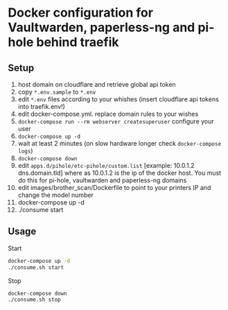 # Docker configuration for Vaultwarden, paperless-ng and pi-hole behind traefik

## Setup
1. host domain on cloudflare and retrieve global api token
1. copy `*.env.sample` to `*.env`
1. edit `*.env` files according to your whishes (insert cloudflare api tokens into traefik.env!)
1. edit docker-compose.yml. replace domain rules to your wishes
1. `docker-compose run --rm webserver createsuperuser` configure your user
1. `docker-compose up -d`
1. wait at least 2 minutes (on slow hardware longer check `docker-compose logs`)
1. `docker-compose down`
1. edit `apps.d/pihole/etc-pihole/custom.list` [example: 10.0.1.2 dns.domain.tld] where as 10.0.1.2 is the ip of the docker host. You must do this for pi-hole, vaultwarden and paperless-ng domains
1. edit images/brother_scan/Dockerfile to point to your printers IP and change the model number
1. docker-compose up -d
1. ./consume start

## Usage
Start
```bash
docker-compose up -d
./consume.sh start
```

Stop
```bash
docker-compose down
./consume.sh stop
```


